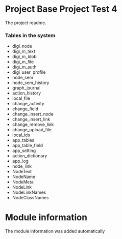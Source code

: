 
# Project Base Project Test 4

The project readme.


### Tables in the system
 - digi_node
 - digi_m_text
 - digi_m_blob
 - digi_m_file
 - digi_m_auth
 - digi_user_profile
 - node_sem
 - node_sem_history
 - graph_journal
 - action_history
 - local_file
 - change_activity
 - change_field
 - change_insert_node
 - change_insert_link
 - change_remove_link
 - change_upload_file
 - local_ids
 - app_tables
 - app_table_field
 - app_setting
 - action_dictionary
 - app_log
 - node_link
 - NodeText
 - NodeName
 - NodeMeta
 - NodeLink
 - NodeLinkNames
 - NodeClassNames
# Module information 

The module information was added automatically
